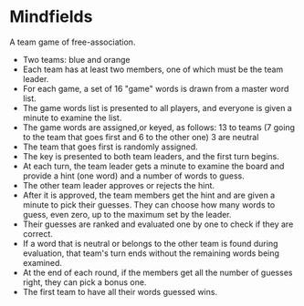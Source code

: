 # Mindfields

A team game of free-association.

- Two teams: blue and orange
- Each team has at least two members, one of which must be the team leader.
- For each game, a set of 16 "game" words is drawn from a master word list.
- The game words list is presented to all players, and everyone is given a minute to examine the list.
- The game words are assigned,or keyed, as follows:
    13 to teams (7 going to the team that goes first and 6 to the other one)
    3 are neutral
- The team that goes first is randomly assigned.
- The key is presented to both team leaders, and the first turn begins.
- At each turn, the team leader gets a minute to examine the board and provide a hint (one word) and a number of words to guess.
- The other team leader approves or rejects the hint.
- After it is approved, the team members get the hint and are given a minute to pick their guesses. They can choose how many words to guess, even zero, up to the maximum set by the leader. 
- Their guesses are ranked and evaluated one by one to check if they are correct. 
- If a word that is neutral or belongs to the other team is found during evaluation, that team's turn ends without the remaining words being examined.
- At the end of each round, if the members get all the number of guesses right, they can pick a bonus one.
- The first team to have all their words guessed wins.



